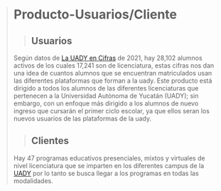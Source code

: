 > # Producto-Usuarios/Cliente
>  
>   
> >## Usuarios
> Según datos de [ La UADY en Cifras](https://portalinsitucionalsa.blob.core.windows.net/cms/principal/documentos/UADY-Cifras.pdf) de 2021, hay 28,102 alumnos activos de los cuales 17,241 son de licenciatura, estas cifras nos dan una idea de cuantos alumnos que se encuentran matriculados usan las diferentes plataformas que forman a la uady.
>Este producto está dirigido a todos los alumnos de las diferentes licenciaturas que pertenecen a la Universidad Autónoma de Yucatán (UADY); sin embargo, con un enfoque más dirigido a los alumnos de nuevo ingreso que cursarán el primer ciclo escolar, ya que ellos seran los nuevos usuarios de las plataformas de la uady.
> 
>  
>>##  Clientes 
>Hay 47 programas educativos presenciales, mixtos y virtuales de nivel licenciatura que se imparten en los diferentes campus de la [UADY](https://uady.mx/ofertaeducativa/licenciatura) por lo tanto se busca llegar a los programas en todas las modalidades.


